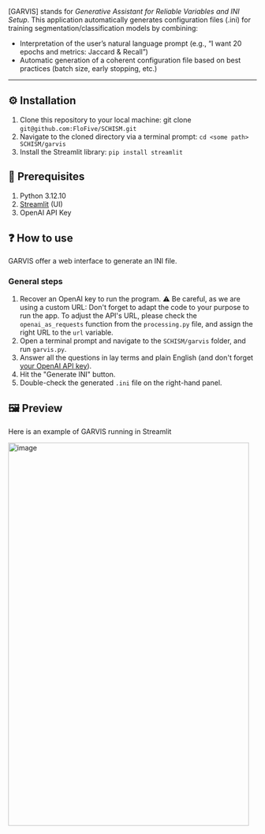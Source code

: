 [GARVIS] stands for _Generative Assistant for Reliable Variables and INI Setup_. This application automatically generates configuration files (.ini) for training segmentation/classification models by combining:
- Interpretation of the user’s natural language prompt (e.g., “I want 20 epochs and metrics: Jaccard & Recall”)
- Automatic generation of a coherent configuration file based on best practices (batch size, early stopping, etc.)
  
---
## :gear: Installation
1. Clone this repository to your local machine: git clone `git@github.com:FloFive/SCHISM.git` 
2. Navigate to the cloned directory via a terminal prompt: `cd <some path> SCHISM/garvis`
3. Install the Streamlit library: `pip install streamlit`

## 🧰 Prerequisites
1. Python 3.12.10
2. [Streamlit](https://streamlit.io/) (UI)
3. OpenAI API Key

## :question: How to use

GARVIS offer a web interface to generate an INI file.

### General steps
1. Recover an OpenAI key to run the program. :warning: Be careful, as we are using a custom URL: Don't forget to adapt the code to your purpose to run the app. To adjust the API's URL, please check the `openai_as_requests` function from the `processing.py` file, and assign the right URL to the `url` variable.
2. Open a terminal prompt and navigate to the `SCHISM/garvis` folder, and run `garvis.py`.
3. Answer all the questions in lay terms and plain English (and don't forget [your OpenAI API key](https://platform.openai.com/api-keys)).
4. Hit the "Generate INI" button.
5. Double-check the generated `.ini` file on the right-hand panel.


## 🖼️ Preview
Here is an example of GARVIS running in Streamlit

<img width="488" height="777" alt="image" src="https://github.com/user-attachments/assets/1eb132eb-3b91-474c-a67d-aa2433736b81"/>

